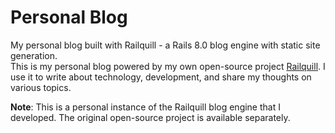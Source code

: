 # Personal Blog                                                                                                                                                                                                                                                              
My personal blog built with Railquill - a Rails 8.0 blog engine with static site generation.                                                                                                                                                                                 
This is my personal blog powered by my own open-source project [Railquill](https://github.com/bucky0112/railquill). I use it to write about technology, development, and share my thoughts on various topics.                                                                

**Note**: This is a personal instance of the Railquill blog engine that I developed. The original open-source project is available separately.                                                                                                                               
